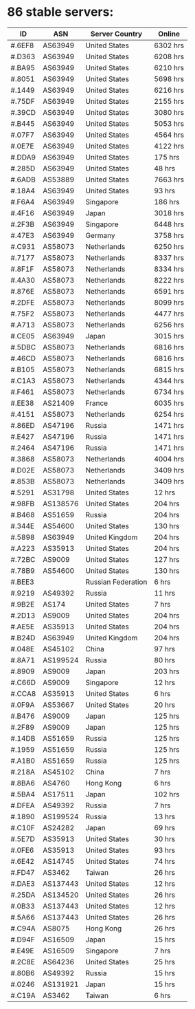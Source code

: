 # 86 stable servers:

| ID | ASN | Server Country | Online |
| ------ | ------ | ------ | ------ |
| #.6EF8 | AS63949 | United States | 6302 hrs |
| #.D363 | AS63949 | United States | 6208 hrs |
| #.BA95 | AS63949 | United States | 6210 hrs |
| #.8051 | AS63949 | United States | 5698 hrs |
| #.1449 | AS63949 | United States | 6216 hrs |
| #.75DF | AS63949 | United States | 2155 hrs |
| #.39CD | AS63949 | United States | 3080 hrs |
| #.B445 | AS63949 | United States | 5053 hrs |
| #.07F7 | AS63949 | United States | 4564 hrs |
| #.0E7E | AS63949 | United States | 4122 hrs |
| #.DDA9 | AS63949 | United States | 175 hrs |
| #.285D | AS63949 | United States | 48 hrs |
| #.6ADB | AS53889 | United States | 7663 hrs |
| #.18A4 | AS63949 | United States | 93 hrs |
| #.F6A4 | AS63949 | Singapore | 186 hrs |
| #.4F16 | AS63949 | Japan | 3018 hrs |
| #.2F3B | AS63949 | Singapore | 6448 hrs |
| #.47E3 | AS63949 | Germany | 3758 hrs |
| #.C931 | AS58073 | Netherlands | 6250 hrs |
| #.7177 | AS58073 | Netherlands | 8337 hrs |
| #.8F1F | AS58073 | Netherlands | 8334 hrs |
| #.4A30 | AS58073 | Netherlands | 8222 hrs |
| #.876E | AS58073 | Netherlands | 6591 hrs |
| #.2DFE | AS58073 | Netherlands | 8099 hrs |
| #.75F2 | AS58073 | Netherlands | 4477 hrs |
| #.A713 | AS58073 | Netherlands | 6256 hrs |
| #.CE05 | AS63949 | Japan | 3015 hrs |
| #.5DBC | AS58073 | Netherlands | 6816 hrs |
| #.46CD | AS58073 | Netherlands | 6816 hrs |
| #.B105 | AS58073 | Netherlands | 6815 hrs |
| #.C1A3 | AS58073 | Netherlands | 4344 hrs |
| #.F461 | AS58073 | Netherlands | 6734 hrs |
| #.EE38 | AS21409 | France | 6035 hrs |
| #.4151 | AS58073 | Netherlands | 6254 hrs |
| #.86ED | AS47196 | Russia | 1471 hrs |
| #.E427 | AS47196 | Russia | 1471 hrs |
| #.2464 | AS47196 | Russia | 1471 hrs |
| #.3868 | AS58073 | Netherlands | 4004 hrs |
| #.D02E | AS58073 | Netherlands | 3409 hrs |
| #.853B | AS58073 | Netherlands | 3409 hrs |
| #.5291 | AS31798 | United States | 12 hrs |
| #.98FB | AS138576 | United States | 204 hrs |
| #.B468 | AS51659 | Russia | 204 hrs |
| #.344E | AS54600 | United States | 130 hrs |
| #.5898 | AS63949 | United Kingdom | 204 hrs |
| #.A223 | AS35913 | United States | 204 hrs |
| #.72BC | AS9009 | United States | 127 hrs |
| #.78B9 | AS54600 | United States | 130 hrs |
| #.BEE3 |  | Russian Federation | 6 hrs |
| #.9219 | AS49392 | Russia | 11 hrs |
| #.9B2E | AS174 | United States | 7 hrs |
| #.2D13 | AS9009 | United States | 204 hrs |
| #.AE5E | AS35913 | United States | 204 hrs |
| #.B24D | AS63949 | United Kingdom | 204 hrs |
| #.048E | AS45102 | China | 97 hrs |
| #.8A71 | AS199524 | Russia | 80 hrs |
| #.8909 | AS9009 | Japan | 203 hrs |
| #.C66D | AS9009 | Singapore | 12 hrs |
| #.CCA8 | AS35913 | United States | 6 hrs |
| #.0F9A | AS53667 | United States | 20 hrs |
| #.B476 | AS9009 | Japan | 125 hrs |
| #.2F89 | AS9009 | Japan | 125 hrs |
| #.14DB | AS51659 | Russia | 125 hrs |
| #.1959 | AS51659 | Russia | 125 hrs |
| #.A1B0 | AS51659 | Russia | 125 hrs |
| #.218A | AS45102 | China | 7 hrs |
| #.8BA6 | AS4760 | Hong Kong | 6 hrs |
| #.5BA4 | AS17511 | Japan | 102 hrs |
| #.DFEA | AS49392 | Russia | 7 hrs |
| #.1890 | AS199524 | Russia | 13 hrs |
| #.C10F | AS24282 | Japan | 69 hrs |
| #.5E7D | AS35913 | United States | 30 hrs |
| #.0FE6 | AS35913 | United States | 93 hrs |
| #.6E42 | AS14745 | United States | 74 hrs |
| #.FD47 | AS3462 | Taiwan | 26 hrs |
| #.DAE3 | AS137443 | United States | 12 hrs |
| #.25DA | AS134520 | United States | 26 hrs |
| #.0B33 | AS137443 | United States | 12 hrs |
| #.5A66 | AS137443 | United States | 26 hrs |
| #.C94A | AS8075 | Hong Kong | 26 hrs |
| #.D94F | AS16509 | Japan | 15 hrs |
| #.E49E | AS16509 | Singapore | 7 hrs |
| #.2C8E | AS64236 | United States | 25 hrs |
| #.80B6 | AS49392 | Russia | 15 hrs |
| #.0246 | AS131921 | Japan | 15 hrs |
| #.C19A | AS3462 | Taiwan | 6 hrs |

